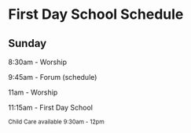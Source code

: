 # First Day School Schedule
## Sunday
8:30am - Worship

9:45am - Forum (schedule)

11am - Worship

11:15am - First Day School

<small>Child Care available 9:30am - 12pm</small>